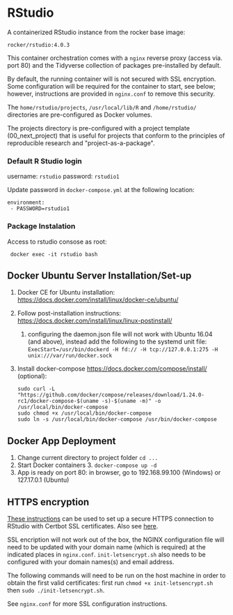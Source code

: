 RStudio
================

A containerized RStudio instance from the rocker base image:

    rocker/rstudio:4.0.3

This container orchestration  comes with a `nginx` reverse proxy
(access via. port 80) and the Tidyverse collection of packages
pre-installed by default.

By default, the running container will is not secured with SSL encryption.
Some configuration will be required for the container to start, see
below; however, instructions are provided in `nginx.conf` to remove this security.

The `home/rstudio/projects`, `/usr/local/lib/R` and `/home/rstudio/`
directories are pre-configured as Docker volumes.

The projects directory is pre-configured with a project template (00_next_project)
that is useful for projects that conform to the principles of reproducible research
and "project-as-a-package".

### Default R Studio login

username: `rstudio`
password: `rstudio1`

Update password in `docker-compose.yml` at the following location:

```
environment:
 - PASSWORD=rstudio1
```

### Package Instalation

Access to rstudio consose as root:

```
 docker exec -it rstudio bash
```

## Docker Ubuntu Server Installation/Set-up

1.  Docker CE for Ubuntu installation:
    <https://docs.docker.com/install/linux/docker-ce/ubuntu/>
2.  Follow post-installation instructions:
    <https://docs.docker.com/install/linux/linux-postinstall/>
    1.  configuring the daemon.json file will not work with Ubuntu 16.04
        (and above), instead add the following to the systemd unit file:
        `ExecStart=/usr/bin/dockerd -H fd:// -H tcp://127.0.0.1:275 -H
        unix:///var/run/docker.sock`
3.  Install docker-compose <https://docs.docker.com/compose/install/>
    (optional):

        sudo curl -L "https://github.com/docker/compose/releases/download/1.24.0-rc1/docker-compose-$(uname -s)-$(uname -m)" -o /usr/local/bin/docker-compose
        sudo chmod +x /usr/local/bin/docker-compose
        sudo ln -s /usr/local/bin/docker-compose /usr/bin/docker-compose

## Docker App Deployment

1.  Change current directory to project folder `cd ...`
2.  Start Docker containers
    3.  `docker-compose up -d`
3.  App is ready on port 80: in browser, go to 192.168.99.100 (Windows)
    or 127.17.0.1 (Ubuntu)

## HTTPS encryption

[These instructions](https://medium.com/@pentacent/nginx-and-lets-encrypt-with-docker-in-less-than-5-minutes-b4b8a60d3a71)
can be used to set up a secure HTTPS connection to RStudio with Certbot SSL
certificates. Also see [here](https://github.com/wmnnd/nginx-certbot).

SSL encription will not work out of the box, the NGINX configuration file will
need to be updated with your domain name (which is required) at the indicated
places in `nginx.conf`. `init-letsencrypt.sh` also needs to be configured with
your domain names(s) and email address.

The following commands will need to be run on the host machine in order to obtain
the first valid certificates: first run `chmod +x init-letsencrypt.sh` then
`sudo ./init-letsencrypt.sh`.

See `nginx.conf` for more SSL configuration instructions.
